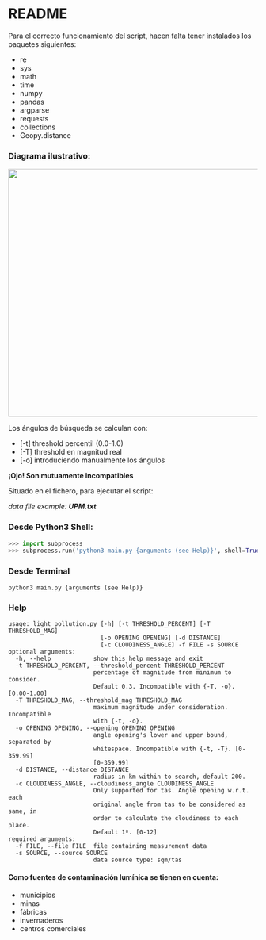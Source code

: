 # README

Para el correcto funcionamiento del script, hacen falta tener instalados los paquetes siguientes:

* re
* sys
* math
* time
* numpy
* pandas
* argparse
* requests
* collections
* Geopy.distance



### Diagrama ilustrativo:

<image src="https://github.com/XiaoLuo95/Light_pollution/blob/master/images/threshold.png" width="775" height="500">

Los ángulos de búsqueda se calculan con:

* [-t] threshold percentil (0.0-1.0)
* [-T] threshold en magnitud real
* [-o] introduciendo manualmente los ángulos

**¡Ojo! Son mutuamente incompatibles**



Situado en el fichero, para ejecutar el script:

*data file example: __UPM.txt__* 

### Desde Python3 Shell:

```python
>>> import subprocess
>>> subprocess.run('python3 main.py {arguments (see Help)}', shell=True)
```

### Desde Terminal

```
python3 main.py {arguments (see Help)}
```

### Help
```
usage: light_pollution.py [-h] [-t THRESHOLD_PERCENT] [-T THRESHOLD_MAG]
                          [-o OPENING OPENING] [-d DISTANCE]
                          [-c CLOUDINESS_ANGLE] -f FILE -s SOURCE
optional arguments:
  -h, --help            show this help message and exit
  -t THRESHOLD_PERCENT, --threshold_percent THRESHOLD_PERCENT
                        percentage of magnitude from minimum to consider.
                        Default 0.3. Incompatible with {-T, -o}. [0.00-1.00]
  -T THRESHOLD_MAG, --threshold_mag THRESHOLD_MAG
                        maximum magnitude under consideration. Incompatible
                        with {-t, -o}.
  -o OPENING OPENING, --opening OPENING OPENING
                        angle opening's lower and upper bound, separated by
                        whitespace. Incompatible with {-t, -T}. [0-359.99]
                        [0-359.99]
  -d DISTANCE, --distance DISTANCE
                        radius in km within to search, default 200.
  -c CLOUDINESS_ANGLE, --cloudiness_angle CLOUDINESS_ANGLE
                        Only supported for tas. Angle opening w.r.t. each
                        original angle from tas to be considered as same, in
                        order to calculate the cloudiness to each place.
                        Default 1º. [0-12]
required arguments:
  -f FILE, --file FILE  file containing measurement data
  -s SOURCE, --source SOURCE
                        data source type: sqm/tas
```



#### Como fuentes de contaminación lumínica se tienen en cuenta:

* municipios
* minas
* fábricas
* invernaderos
* centros comerciales

